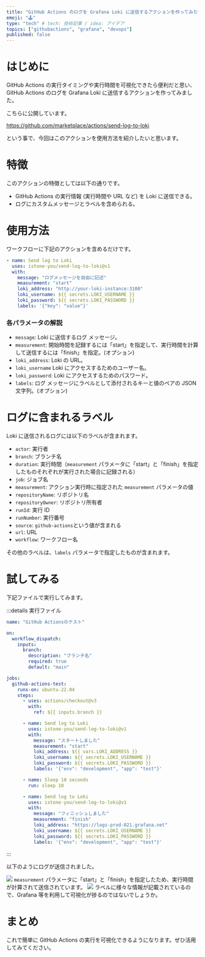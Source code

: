 ```yaml
---
title: "GitHub Actions のログを Grafana Loki に送信するアクションを作ってみた"
emoji: "🕹️"
type: "tech" # tech: 技術記事 / idea: アイデア
topics: ["githubactions", "grafana", "devops"]
published: false
---
```


# はじめに

GitHub Actions の実行タイミングや実行時間を可視化できたら便利だと思い、GitHub Actions のログを Grafana Loki に送信するアクションを作ってみました。

こちらに公開しています。

https://github.com/marketplace/actions/send-log-to-loki

という事で、今回はこのアクションを使用方法を紹介したいと思います。

# 特徴

このアクションの特徴としては以下の通りです。

- GitHub Actions の実行情報 (実行時間や URL など) を Loki に送信できる。
- ログにカスタムメッセージとラベルを含められる。

# 使用方法

ワークフローに下記のアクションを含めるだけです。

```yaml:.github/workflows/***.yml
- name: Send log to Loki
  uses: istone-you/send-log-to-loki@v1
  with:
    message: "ログメッセージを自由に記述"
    measurement: "start"
    loki_address: "http://your-loki-instance:3100"
    loki_username: ${{ secrets.LOKI_USERNAME }}
    loki_password: ${{ secrets.LOKI_PASSWORD }}
    labels: '{"key": "value"}'
```

### 各パラメータの解説

- `message`: Loki に送信するログ メッセージ。
- `measurement`: 開始時間を記録するには「start」を指定して、実行時間を計算して送信するには「finish」を指定。(オプション)
- `loki_address`: Loki の URL。
- `loki_username` Loki にアクセスするためのユーザー名。
- `loki_password`: Loki にアクセスするためのパスワード。
- `labels`: ログ メッセージにラベルとして添付されるキーと値のペアの JSON 文字列。(オプション)

# ログに含まれるラベル

Loki に送信されるログには以下のラベルが含まれます。

- `actor`: 実行者
- `branch`: ブランチ名
- `duration`: 実行時間（`measurement` パラメータに「start」と「finish」を指定したものそれぞれが実行された場合に記録される）
- `job`: ジョブ名
- `measurement`: アクション実行時に指定された `measurement` パラメータの値
- `repositoryName`: リポジトリ名
- `repositoryOwner`: リポジトリ所有者
- `runId`: 実行 ID
- `runNumber`: 実行番号
- `source`: `github-actions`という値が含まれる
- `url`: URL
- `workflow`: ワークフロー名

その他のラベルは、`labels` パラメータで指定したものが含まれます。

# 試してみる

下記ファイルで実行してみます。

<!-- textlint-disable ja-technical-writing/ja-no-mixed-period -->

:::details 実行ファイル

<!-- textlint-enable -->

```yaml:.github/workflows/test.yml
name: "GitHub Actionsのテスト"

on:
  workflow_dispatch:
    inputs:
      branch:
        description: "ブランチ名"
        required: true
        default: "main"

jobs:
  github-actions-test:
    runs-on: ubuntu-22.04
    steps:
      - uses: actions/checkout@v3
        with:
          ref: ${{ inputs.branch }}

      - name: Send log to Loki
        uses: istone-you/send-log-to-loki@v1
        with:
          message: "スタートしました"
          measurement: "start"
          loki_address: ${{ vars.LOKI_ADDRESS }}
          loki_username: ${{ secrets.LOKI_USERNAME }}
          loki_password: ${{ secrets.LOKI_PASSWORD }}
          labels: '{"env": "development", "app": "test"}'

      - name: Sleep 10 seconds
        run: sleep 10

      - name: Send log to Loki
        uses: istone-you/send-log-to-loki@v1
        with:
          message: "フィニッシュしました"
          measurement: "finish"
          loki_address: "https://logs-prod-021.grafana.net"
          loki_username: ${{ secrets.LOKI_USERNAME }}
          loki_password: ${{ secrets.LOKI_PASSWORD }}
          labels: '{"env": "development", "app": "test"}'
```

:::

以下のようにログが送信されました。

![](https://storage.googleapis.com/zenn-user-upload/5a49ade3f29b-20240301.png)
`measurement` パラメータに「start」と「finish」を指定したため、実行時間が計算されて送信されています。
![](https://storage.googleapis.com/zenn-user-upload/21429ceb5e1e-20240301.png)
ラベルに様々な情報が記載されているので、Grafana 等を利用して可視化が捗るのではないでしょうか。

# まとめ

これで簡単に GitHub Actions の実行を可視化できるようになります。ぜひ活用してみてください。
